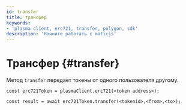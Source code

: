 ```yaml
---
id: transfer
title: трансфер
keywords:
- 'plasma client, erc721, transfer, polygon, sdk'
description: 'Начните работать с maticjs'
---
```


# Трансфер {#transfer}

Метод `transfer` передает токены от одного пользователя другому.

```
const erc721Token = plasmaClient.erc721(<token address>);

const result = await erc721Token.transfer(<tokenid>,<from>,<to>);

```
